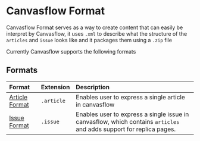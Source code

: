 
# Canvasflow Format

Canvasflow Format serves as a way to create content that can easily be interpret by Canvasflow, it uses `.xml` to describe what the structure of the `articles` and `issue` looks like and it packages them using a `.zip` file

Currently Canvasflow supports the following formats

## Formats

| Format                         | Extension  | Description                                                                                                         |
| :----------------------------- | :--------- | :------------------------------------------------------------------------------------------------------------------ |
| [Article Format](./Article.md) | `.article` | Enables user to express a single article in canvasflow                                                              |
| [Issue Format](./Issue.md)     | `.issue`   | Enables user to express a single issue in canvasflow, which contains `articles` and adds support for replica pages. |